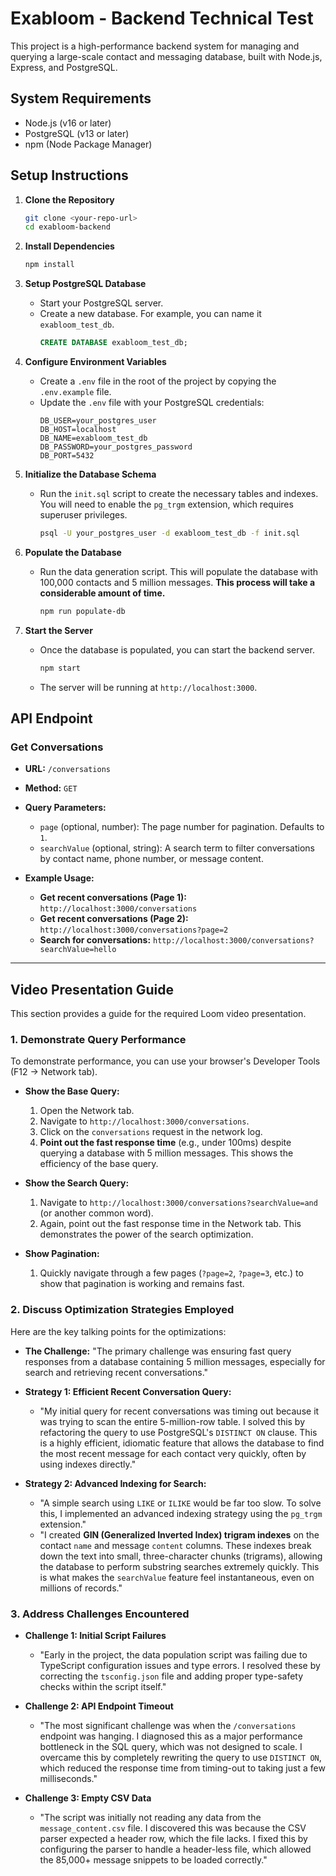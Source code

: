 
# Exabloom - Backend Technical Test

This project is a high-performance backend system for managing and querying a large-scale contact and messaging database, built with Node.js, Express, and PostgreSQL.

## System Requirements

- Node.js (v16 or later)
- PostgreSQL (v13 or later)
- npm (Node Package Manager)

## Setup Instructions

1.  **Clone the Repository**

    ```bash
    git clone <your-repo-url>
    cd exabloom-backend
    ```

2.  **Install Dependencies**

    ```bash
    npm install
    ```

3.  **Setup PostgreSQL Database**

    -   Start your PostgreSQL server.
    -   Create a new database. For example, you can name it `exabloom_test_db`.
        ```sql
        CREATE DATABASE exabloom_test_db;
        ```

4.  **Configure Environment Variables**

    -   Create a `.env` file in the root of the project by copying the `.env.example` file.
    -   Update the `.env` file with your PostgreSQL credentials:
        ```
        DB_USER=your_postgres_user
        DB_HOST=localhost
        DB_NAME=exabloom_test_db
        DB_PASSWORD=your_postgres_password
        DB_PORT=5432
        ```

5.  **Initialize the Database Schema**

    -   Run the `init.sql` script to create the necessary tables and indexes. You will need to enable the `pg_trgm` extension, which requires superuser privileges.
        ```bash
        psql -U your_postgres_user -d exabloom_test_db -f init.sql
        ```

6.  **Populate the Database**

    -   Run the data generation script. This will populate the database with 100,000 contacts and 5 million messages. **This process will take a considerable amount of time.**
        ```bash
        npm run populate-db
        ```

7.  **Start the Server**

    -   Once the database is populated, you can start the backend server.
        ```bash
        npm start
        ```
    -   The server will be running at `http://localhost:3000`.

## API Endpoint

### Get Conversations

-   **URL:** `/conversations`
-   **Method:** `GET`
-   **Query Parameters:**
    -   `page` (optional, number): The page number for pagination. Defaults to `1`.
    -   `searchValue` (optional, string): A search term to filter conversations by contact name, phone number, or message content.

-   **Example Usage:**
    -   **Get recent conversations (Page 1):**
        `http://localhost:3000/conversations`
    -   **Get recent conversations (Page 2):**
        `http://localhost:3000/conversations?page=2`
    -   **Search for conversations:**
        `http://localhost:3000/conversations?searchValue=hello`

---

## Video Presentation Guide

This section provides a guide for the required Loom video presentation.

### 1. Demonstrate Query Performance

To demonstrate performance, you can use your browser's Developer Tools (F12 -> Network tab).

-   **Show the Base Query:**
    1.  Open the Network tab.
    2.  Navigate to `http://localhost:3000/conversations`.
    3.  Click on the `conversations` request in the network log.
    4.  **Point out the fast response time** (e.g., under 100ms) despite querying a database with 5 million messages. This shows the efficiency of the base query.

-   **Show the Search Query:**
    1.  Navigate to `http://localhost:3000/conversations?searchValue=and` (or another common word).
    2.  Again, point out the fast response time in the Network tab. This demonstrates the power of the search optimization.

-   **Show Pagination:**
    1.  Quickly navigate through a few pages (`?page=2`, `?page=3`, etc.) to show that pagination is working and remains fast.

### 2. Discuss Optimization Strategies Employed

Here are the key talking points for the optimizations:

-   **The Challenge:** "The primary challenge was ensuring fast query responses from a database containing 5 million messages, especially for search and retrieving recent conversations."

-   **Strategy 1: Efficient Recent Conversation Query:**
    -   "My initial query for recent conversations was timing out because it was trying to scan the entire 5-million-row table. I solved this by refactoring the query to use PostgreSQL's `DISTINCT ON` clause. This is a highly efficient, idiomatic feature that allows the database to find the most recent message for each contact very quickly, often by using indexes directly."

-   **Strategy 2: Advanced Indexing for Search:**
    -   "A simple search using `LIKE` or `ILIKE` would be far too slow. To solve this, I implemented an advanced indexing strategy using the `pg_trgm` extension."
    -   "I created **GIN (Generalized Inverted Index) trigram indexes** on the contact `name` and message `content` columns. These indexes break down the text into small, three-character chunks (trigrams), allowing the database to perform substring searches extremely quickly. This is what makes the `searchValue` feature feel instantaneous, even on millions of records."

### 3. Address Challenges Encountered

-   **Challenge 1: Initial Script Failures**
    -   "Early in the project, the data population script was failing due to TypeScript configuration issues and type errors. I resolved these by correcting the `tsconfig.json` file and adding proper type-safety checks within the script itself."

-   **Challenge 2: API Endpoint Timeout**
    -   "The most significant challenge was when the `/conversations` endpoint was hanging. I diagnosed this as a major performance bottleneck in the SQL query, which was not designed to scale. I overcame this by completely rewriting the query to use `DISTINCT ON`, which reduced the response time from timing-out to taking just a few milliseconds."

-   **Challenge 3: Empty CSV Data**
    -   "The script was initially not reading any data from the `message_content.csv` file. I discovered this was because the CSV parser expected a header row, which the file lacks. I fixed this by configuring the parser to handle a header-less file, which allowed the 85,000+ message snippets to be loaded correctly."
